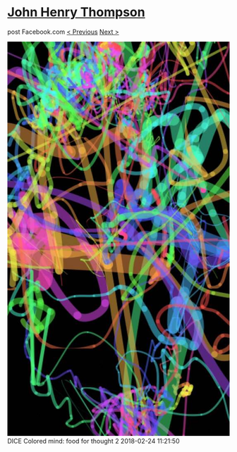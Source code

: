 # [John Henry Thompson](../README.md)
post Facebook.com
[< Previous](2018-02-26-1.md) [Next >](2018-02-24-2.md)

[![](../media/2018-02-24/Timeline-Photos-DICE-Colored-mind-food-for-thought-2.jpg)](../README.md)
DICE Colored mind: food for thought 2
2018-02-24 11:21:50